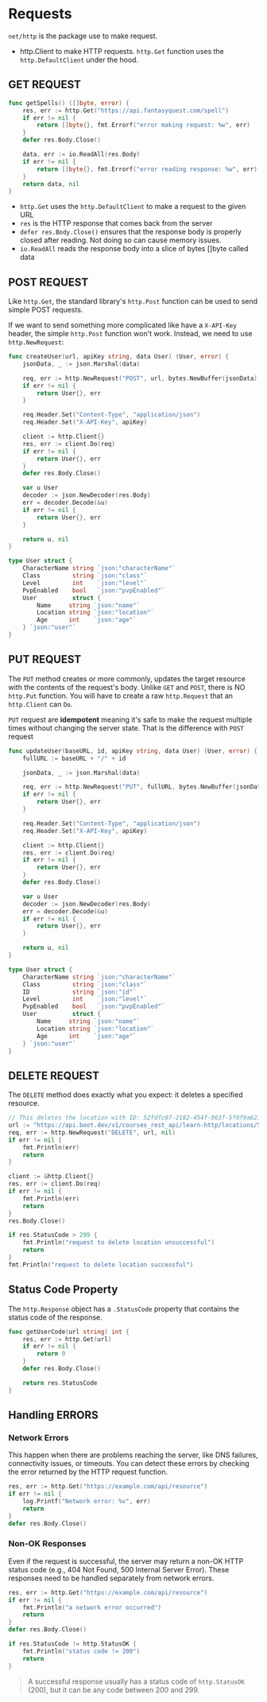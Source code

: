 # Requests

`net/http` is the package use to make request.

- http.Client to make HTTP requests. `http.Get` function uses the `http.DefaultClient` under the hood.

## GET REQUEST

```main.go
func getSpells() ([]byte, error) {
	res, err := http.Get("https://api.fantasyquest.com/spell")
	if err != nil {
		return []byte{}, fmt.Errorf("error making request: %w", err)
	}
	defer res.Body.Close()

	data, err := io.ReadAll(res.Body)
	if err != nil {
		return []byte{}, fmt.Errorf("error reading response: %w", err)
	}
	return data, nil
}
```

- `http.Get` uses the `http.DefaultClient` to make a request to the given URL
- `res` is the HTTP response that comes back from the server
- `defer res.Body.Close()` ensures that the response body is properly closed after reading. Not doing so can cause memory issues.
- `io.ReadAll` reads the response body into a slice of bytes []byte called data

## POST REQUEST

Like `http.Get`, the standard library's `http.Post` function can be used to send simple POST requests.

If we want to send something more complicated like have a `X-API-Key` header, the simple `http.Post` function won't work. Instead, we need to use `http.NewRequest`:

```main.go
func createUser(url, apiKey string, data User) (User, error) {
	jsonData, _ := json.Marshal(data)

	req, err := http.NewRequest("POST", url, bytes.NewBuffer(jsonData))
	if err != nil {
		return User{}, err
	}

	req.Header.Set("Content-Type", "application/json")
    req.Header.Set("X-API-Key", apiKey)

	client := http.Client{}
	res, err := client.Do(req)
	if err != nil {
		return User{}, err
	}
	defer res.Body.Close()

	var u User
	decoder := json.NewDecoder(res.Body)
	err = decoder.Decode(&u)
	if err != nil {
		return User{}, err
	}

	return u, nil
}

type User struct {
	CharacterName string `json:"characterName"`
	Class         string `json:"class"`
	Level         int    `json:"level"`
	PvpEnabled    bool   `json:"pvpEnabled"`
	User          struct {
		Name     string `json:"name"`
		Location string `json:"location"`
		Age      int    `json:"age"`
	} `json:"user"`
}
```

## PUT REQUEST

The `PUT` method creates or more commonly, updates the target resource with the contents of the request's body. Unlike `GET` and `POST`, there is NO `http.Put` function. You will have to create a raw `http.Request` that an `http.Client` can `Do`.

`PUT` request are **idempotent** meaning it's safe to make the request multiple times without changing the server state. That is the difference with `POST` request

```main.go
func updateUser(baseURL, id, apiKey string, data User) (User, error) {
	fullURL := baseURL + "/" + id

	jsonData, _ := json.Marshal(data)

	req, err := http.NewRequest("PUT", fullURL, bytes.NewBuffer(jsonData))
	if err != nil {
		return User{}, err
	}

	req.Header.Set("Content-Type", "application/json")
    req.Header.Set("X-API-Key", apiKey)

	client := http.Client{}
	res, err := client.Do(req)
	if err != nil {
		return User{}, err
	}
	defer res.Body.Close()

	var u User
	decoder := json.NewDecoder(res.Body)
	err = decoder.Decode(&u)
	if err != nil {
		return User{}, err
	}

	return u, nil
}

type User struct {
	CharacterName string `json:"characterName"`
	Class         string `json:"class"`
	ID            string `json:"id"`
	Level         int    `json:"level"`
	PvpEnabled    bool   `json:"pvpEnabled"`
	User          struct {
		Name     string `json:"name"`
		Location string `json:"location"`
		Age      int    `json:"age"`
	} `json:"user"`
}
```

## DELETE REQUEST

The `DELETE` method does exactly what you expect: it deletes a specified resource.

```main.go
// This deletes the location with ID: 52fdfc07-2182-454f-963f-5f0f9a621d72
url := "https://api.boot.dev/v1/courses_rest_api/learn-http/locations/52fdfc07-2182-454f-963f-5f0f9a621d72"
req, err := http.NewRequest("DELETE", url, nil)
if err != nil {
	fmt.Println(err)
    return
}

client := &http.Client{}
res, err := client.Do(req)
if err != nil {
	fmt.Println(err)
    return
}
res.Body.Close()

if res.StatusCode > 299 {
    fmt.Println("request to delete location unsuccessful")
    return
}
fmt.Println("request to delete location successful")
```

## Status Code Property

The `http.Response` object has a `.StatusCode` property that contains the status code of the response.

```main.go
func getUserCode(url string) int {
	res, err := http.Get(url)
	if err != nil {
		return 0
	}
	defer res.Body.Close()

	return res.StatusCode
}
```

## Handling ERRORS

### Network Errors

This happen when there are problems reaching the server, like DNS failures, connectivity issues, or timeouts. You can detect these errors by checking the error returned by the HTTP request function.

```main.go
res, err := http.Get("https://example.com/api/resource")
if err != nil {
    log.Printf("Network error: %v", err)
    return
}
defer res.Body.Close()
```

### Non-OK Responses

Even if the request is successful, the server may return a non-OK HTTP status code (e.g., 404 Not Found, 500 Internal Server Error). These responses need to be handled separately from network errors.

```main.go
res, err := http.Get("https://example.com/api/resource")
if err != nil {
    fmt.Println("a network error occurred")
    return
}
defer res.Body.Close()

if res.StatusCode != http.StatusOK {
    fmt.Println("status code != 200")
    return
}
```

> A successful response usually has a status code of `http.StatusOK` (200), but it can be any code between 200 and 299.
